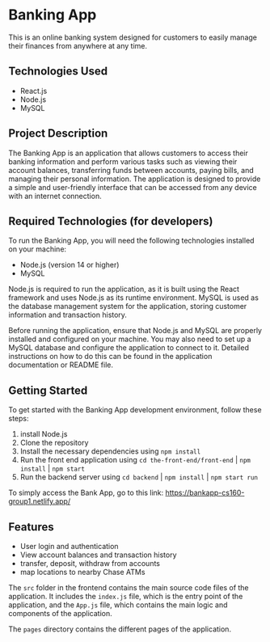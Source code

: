 # Banking App

This is an online banking system designed for customers to easily manage their finances from anywhere at any time.

## Technologies Used

- React.js
- Node.js
- MySQL

## Project Description

The Banking App is an application that allows customers to access their banking information and perform various tasks such as viewing their account balances, transferring funds between accounts, paying bills, and managing their personal information. The application is designed to provide a simple and user-friendly interface that can be accessed from any device with an internet connection.

## Required Technologies (for developers)

To run the Banking App, you will need the following technologies installed on your machine:

- Node.js (version 14 or higher)
- MySQL

Node.js is required to run the application, as it is built using the React framework and uses Node.js as its runtime environment. MySQL is used as the database management system for the application, storing customer information and transaction history.

Before running the application, ensure that Node.js and MySQL are properly installed and configured on your machine. You may also need to set up a MySQL database and configure the application to connect to it. Detailed instructions on how to do this can be found in the application documentation or README file.

## Getting Started

To get started with the Banking App development environment, follow these steps:

1. install Node.js
2. Clone the repository
3. Install the necessary dependencies using `npm install`
4. Run the front end application using
   `cd the-front-end/front-end` | `npm install` | `npm start`
5. Run the backend server using `cd backend` | `npm install` | `npm start run`

To simply access the Bank App, go to this link:
https://bankapp-cs160-group1.netlify.app/


## Features

- User login and authentication
- View account balances and transaction history
- transfer, deposit, withdraw from accounts
- map locations to nearby Chase ATMs

The `src` folder in the frontend contains the main source code files of the application. It includes the `index.js` file, which is the entry point of the application, and the `App.js` file, which contains the main logic and components of the application.

The `pages` directory contains the different pages of the application.
